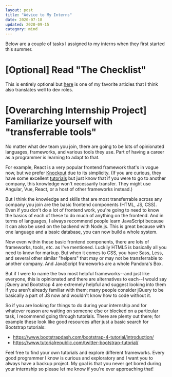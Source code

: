 ```yaml
---
layout: post
title: "Advice to My Interns"
date: 2020-07-18
updated: 2020-09-15
category: mind
---
```


Below are a couple of tasks I assigned to my interns when they first started this summer.

# [Optional] Read "The Checklist"
This is entirely optional but [here][checklist] is one of my favorite articles that I think also translates well to dev roles.

# [Overarching Internship Project] Familiarize yourself with "transferrable tools"
No matter what dev team you join, there are going to be lots of opinionated languages, frameworks, and various tools they use. Part of having a career as a programmer is learning to adapt to that.

For example, React is a very popular frontend framework that's in vogue now, but we prefer [Knockout][knockout] due to its simplicity. (If you are curious, they have some excellent [tutorials][tutorials] but just know that if you were to go to another company, this knowledge won't necessarily transfer. They might use Angular, Vue, React, or a host of other frameworks instead.)

But I think the knowledge and skills that are most transferrable across any company you join are the basic frontend components (HTML, JS, CSS). Even if you don't do a lot of frontend work, you're going to need to know the basics of each of these to do much of anything on the frontend. And in terms of languages, I always recommend people learn JavaScript because it can also be used on the backend with Node.js. This is great because with one language and a basic database, you can now build a whole system.

Now even within these basic frontend components, there are lots of frameworks, tools, etc. as I've mentioned. Luckily HTML5 is basically all you need to know for markup. But when it comes to CSS, you have Sass, Less, and several other similar "helpers" that may or may not be transferrable to another company. And JavaScript frameworks are a whole Pandora's Box.

But if I were to name the two most helpful frameworks--and just like everyone, this is opinionated and there are alternatives to each--I would say jQuery and Bootstrap 4 are extremely helpful and suggest looking into them if you aren't already familiar with them; many people consider jQuery to be basically a part of JS now and wouldn't know how to code without it.

So if you are looking for things to do during your internship and for whatever reason are waiting on someone else or blocked on a particular task, I recommend going through tutorials. There are plenty out there; for example these look like good resources after just a basic search for Bootstrap tutorials:

  - <https://www.bootstrapdash.com/bootstrap-4-tutorial/introduction/>
  - <https://www.tutorialrepublic.com/twitter-bootstrap-tutorial/>

Feel free to find your own tutorials and explore different frameworks. Every good programmer I know is curious and exploratory and I want you to always have a backup project. My goal is that you never get bored during your internship so please let me know if you're ever approaching that!

[checklist]: https://www.newyorker.com/magazine/2007/12/10/the-checklist
[knockout]: https://knockoutjs.com/
[tutorials]: http://learn.knockoutjs.com/
